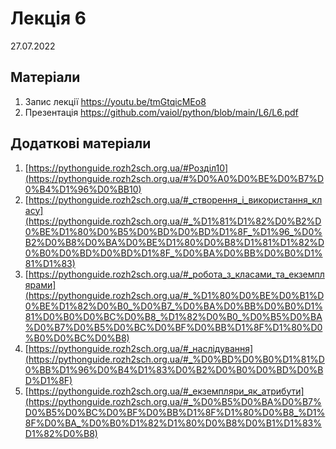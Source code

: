 # Лекція 6
27.07.2022

## Матеріали
1. Запис лекції https://youtu.be/tmGtqicMEo8
1. Презентація https://github.com/vaiol/python/blob/main/L6/L6.pdf


## Додаткові матеріали

1. [https://pythonguide.rozh2sch.org.ua/#Розділ10](https://pythonguide.rozh2sch.org.ua/#%D0%A0%D0%BE%D0%B7%D0%B4%D1%96%D0%BB10)
1. [https://pythonguide.rozh2sch.org.ua/#_створення_і_використання_класу](https://pythonguide.rozh2sch.org.ua/#_%D1%81%D1%82%D0%B2%D0%BE%D1%80%D0%B5%D0%BD%D0%BD%D1%8F_%D1%96_%D0%B2%D0%B8%D0%BA%D0%BE%D1%80%D0%B8%D1%81%D1%82%D0%B0%D0%BD%D0%BD%D1%8F_%D0%BA%D0%BB%D0%B0%D1%81%D1%83)
1. [https://pythonguide.rozh2sch.org.ua/#_робота_з_класами_та_екземплярами](https://pythonguide.rozh2sch.org.ua/#_%D1%80%D0%BE%D0%B1%D0%BE%D1%82%D0%B0_%D0%B7_%D0%BA%D0%BB%D0%B0%D1%81%D0%B0%D0%BC%D0%B8_%D1%82%D0%B0_%D0%B5%D0%BA%D0%B7%D0%B5%D0%BC%D0%BF%D0%BB%D1%8F%D1%80%D0%B0%D0%BC%D0%B8)
1. [https://pythonguide.rozh2sch.org.ua/#_наслідування](https://pythonguide.rozh2sch.org.ua/#_%D0%BD%D0%B0%D1%81%D0%BB%D1%96%D0%B4%D1%83%D0%B2%D0%B0%D0%BD%D0%BD%D1%8F)
1. [https://pythonguide.rozh2sch.org.ua/#_екземпляри_як_атрибути](https://pythonguide.rozh2sch.org.ua/#_%D0%B5%D0%BA%D0%B7%D0%B5%D0%BC%D0%BF%D0%BB%D1%8F%D1%80%D0%B8_%D1%8F%D0%BA_%D0%B0%D1%82%D1%80%D0%B8%D0%B1%D1%83%D1%82%D0%B8)
